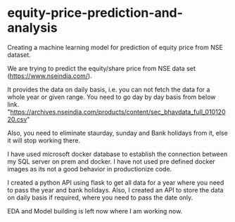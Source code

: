 # equity-price-prediction-and-analysis
Creating a machine learning model for prediction of equity price from NSE dataset.

<!-- What is the problem statement? -->
We are trying to predict the equity/share price from NSE data set (https://www.nseindia.com/).

<!-- Challenges -->
It provides the data on daily basis, i.e. you can not fetch the data for a whole year or given range. You need to go day by day basis from below link.
"https://archives.nseindia.com/products/content/sec_bhavdata_full_01012020.csv"

Also, you need to eliminate staurday, sunday and Bank holidays from it, else it will stop working there.

<!-- Steps followed -->

<!-- Created a MSSQL database connection using Docker and container. -->
I have used microsoft docker database to establish the connection between my SQL server on prem and docker. I have not used pre defined docker images as its not a good behavior in productionize code.

<!-- How I kept all data in my on prem sql database -->
I created a python API using flask to get all data for a year where you need to pass the year and bank holidays.
Also, I created an API to store the data on daily basis if required, where you need to pass the date only.

EDA and Model building is left now where I am working now.

